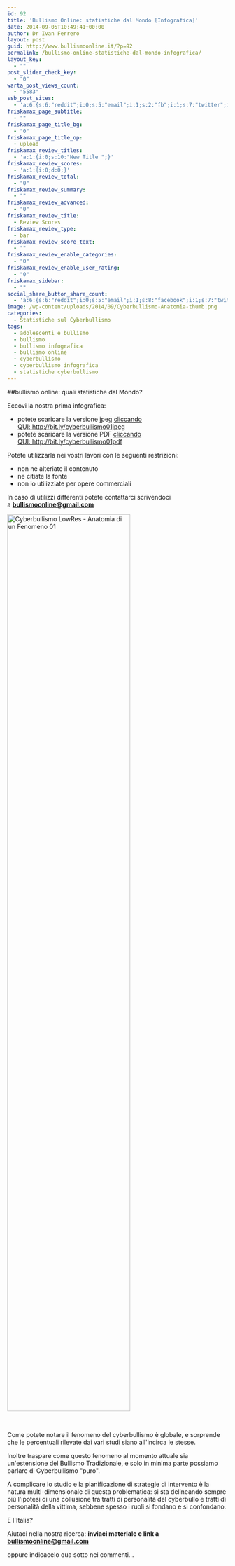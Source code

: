 ```yaml
---
id: 92
title: 'Bullismo Online: statistiche dal Mondo [Infografica]'
date: 2014-09-05T10:49:41+00:00
author: Dr Ivan Ferrero
layout: post
guid: http://www.bullismoonline.it/?p=92
permalink: /bullismo-online-statistiche-dal-mondo-infografica/
layout_key:
  - ""
post_slider_check_key:
  - "0"
warta_post_views_count:
  - "5583"
ssb_post_sites:
  - 'a:6:{s:6:"reddit";i:0;s:5:"email";i:1;s:2:"fb";i:1;s:7:"twitter";i:0;s:5:"gplus";i:2;s:9:"pinterest";i:0;}'
friskamax_page_subtitle:
  - ""
friskamax_page_title_bg:
  - "0"
friskamax_page_title_op:
  - upload
friskamax_review_titles:
  - 'a:1:{i:0;s:10:"New Title ";}'
friskamax_review_scores:
  - 'a:1:{i:0;d:0;}'
friskamax_review_total:
  - "0"
friskamax_review_summary:
  - ""
friskamax_review_advanced:
  - "0"
friskamax_review_title:
  - Review Scores
friskamax_review_type:
  - bar
friskamax_review_score_text:
  - ""
friskamax_review_enable_categories:
  - "0"
friskamax_review_enable_user_rating:
  - "0"
friskamax_sidebar:
  - ""
social_share_button_share_count:
  - 'a:6:{s:6:"reddit";i:0;s:5:"email";i:1;s:8:"facebook";i:1;s:7:"twitter";i:0;s:11:"google-plus";i:2;s:9:"pinterest";i:0;}'
image: /wp-content/uploads/2014/09/Cyberbullismo-Anatomia-thumb.png
categories:
  - Statistiche sul Cyberbullismo
tags:
  - adolescenti e bullismo
  - bullismo
  - bullismo infografica
  - bullismo online
  - cyberbullismo
  - cyberbullismo infografica
  - statistiche cyberbullismo
---
```

##bullismo online: quali statistiche dal Mondo?

Eccovi la nostra prima infografica:
<ul>
 	<li>potete scaricare la versione jpeg <a title="Cyberbullismo Anatomia di un Fenomeno jpeg 01" href="http://bit.ly/cyberbullismo01jpeg">cliccando QUI: http://bit.ly/cyberbullismo01jpeg</a></li>
 	<li>potete scaricare la versione PDF <a title="Cyberbullismo Anatomia di un Fenomeno PDF 01" href="http://bit.ly/cyberbullismo01pdf">cliccando QUI: http://bit.ly/cyberbullismo01pdf</a></li>
</ul>
Potete utilizzarla nei vostri lavori con le seguenti restrizioni:
<ul>
 	<li>non ne alteriate il contenuto</li>
 	<li>ne citiate la fonte</li>
 	<li>non lo utilizziate per opere commerciali</li>
</ul>
In caso di utilizzi differenti potete contattarci scrivendoci a <strong><a href="mailto:bullismoonline@gmail.com">bullismoonline@gmail.com</a></strong>

<a href="http://www.bullismoonline.it/wp-content/uploads/2014/09/Cyberbullismo-LowRes-Anatomia-di-un-Fenomeno-01.jpeg"><img class="alignnone size-full wp-image-109" src="http://www.bullismoonline.it/wp-content/uploads/2014/09/Cyberbullismo-LowRes-Anatomia-di-un-Fenomeno-01.jpeg" alt="Cyberbullismo LowRes - Anatomia di un Fenomeno 01" width="281" height="2048" /></a>

&nbsp;

Come potete notare il fenomeno del cyberbullismo è globale, e sorprende che le percentuali rilevate dai vari studi siano all'incirca le stesse.

Inoltre traspare come questo fenomeno al momento attuale sia un'estensione del Bullismo Tradizionale, e solo in minima parte possiamo parlare di Cyberbullismo "puro".

A complicare lo studio e la pianificazione di strategie di intervento è la natura multi-dimensionale di questa problematica: si sta delineando sempre più l'ipotesi di una collusione tra tratti di personalità del cyberbullo e tratti di personalità della vittima, sebbene spesso i ruoli si fondano e si confondano.

E l'Italia?

Aiutaci nella nostra ricerca: <strong>inviaci materiale e link a <a href="mailto:bullismoonline@gmail.com">bullismoonline@gmail.com</a></strong>

oppure indicacelo qua sotto nei commenti...